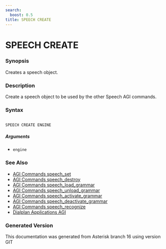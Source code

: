 ```yaml
---
search:
  boost: 0.5
title: SPEECH CREATE
---
```


# SPEECH CREATE

### Synopsis

Creates a speech object.

### Description

Create a speech object to be used by the other Speech AGI commands.<br>


### Syntax


```

SPEECH CREATE ENGINE 
```
##### Arguments


* `engine`

### See Also

* [AGI Commands speech_set](/Asterisk_16_Documentation/API_Documentation/AGI_Commands/speech_set)
* [AGI Commands speech_destroy](/Asterisk_16_Documentation/API_Documentation/AGI_Commands/speech_destroy)
* [AGI Commands speech_load_grammar](/Asterisk_16_Documentation/API_Documentation/AGI_Commands/speech_load_grammar)
* [AGI Commands speech_unload_grammar](/Asterisk_16_Documentation/API_Documentation/AGI_Commands/speech_unload_grammar)
* [AGI Commands speech_activate_grammar](/Asterisk_16_Documentation/API_Documentation/AGI_Commands/speech_activate_grammar)
* [AGI Commands speech_deactivate_grammar](/Asterisk_16_Documentation/API_Documentation/AGI_Commands/speech_deactivate_grammar)
* [AGI Commands speech_recognize](/Asterisk_16_Documentation/API_Documentation/AGI_Commands/speech_recognize)
* [Dialplan Applications AGI](/Asterisk_16_Documentation/API_Documentation/Dialplan_Applications/AGI)


### Generated Version

This documentation was generated from Asterisk branch 16 using version GIT 